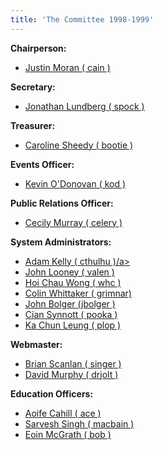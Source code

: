 ```yaml
---
title: 'The Committee 1998-1999'
---
```


<span>**Chairperson:**</span>

*   [Justin Moran ( cain )](http://www.redbrick.dcu.ie/about/contact/thalia)

<span>**Secretary:**</span>

*   [Jonathan Lundberg ( spock )](http://www.redbrick.dcu.ie/about/contact/spock)

<span>**Treasurer:**</span>

*   [Caroline Sheedy ( bootie )](http://www.redbrick.dcu.ie/about/contact/hms)

<span>**Events Officer:**</span>

*   [Kevin O'Donovan ( kod )](http://www.redbrick.dcu.ie/about/contact/kod)

<span>**Public Relations Officer:**</span>

*   [Cecily Murray ( celery )](http://www.redbrick.dcu.ie/about/contact/firefly)

<span>**System Administrators:**</span>

*   [Adam Kelly ( cthulhu )/a>](http://www.redbrick.dcu.ie/about/contact/wibble)
*   [John Looney ( valen )](http://www.redbrick.dcu.ie/about/contact/wibble)
*   [Hoi Chau Wong ( whc )](http://www.redbrick.dcu.ie/about/contact/wibble)
*   [Colin Whittaker ( grimnar)](http://www.redbrick.dcu.ie/about/contact/wibble)
*   [John Bolger (jbolger )](http://www.redbrick.dcu.ie/about/contact/wibble)
*   [Cian Synnott ( pooka )](http://www.redbrick.dcu.ie/about/contact/plop)
*   [Ka Chun Leung ( plop )](http://www.redbrick.dcu.ie/about/contact/drjolt)

<span>**Webmaster:**</span>

*   [Brian Scanlan ( singer )](http://www.redbrick.dcu.ie/about/contact/andy)
*   [David Murphy ( drjolt )](http://www.redbrick.dcu.ie/about/contact/andy)

<span>**Education Officers:**</span>

*   [Aoife Cahill ( ace )](http://www.redbrick.dcu.ie/about/contact/wibble)
*   [Sarvesh Singh ( macbain )](http://www.redbrick.dcu.ie/about/contact/plop)
*   [Eoin McGrath ( bob )](http://www.redbrick.dcu.ie/about/contact/drjolt)